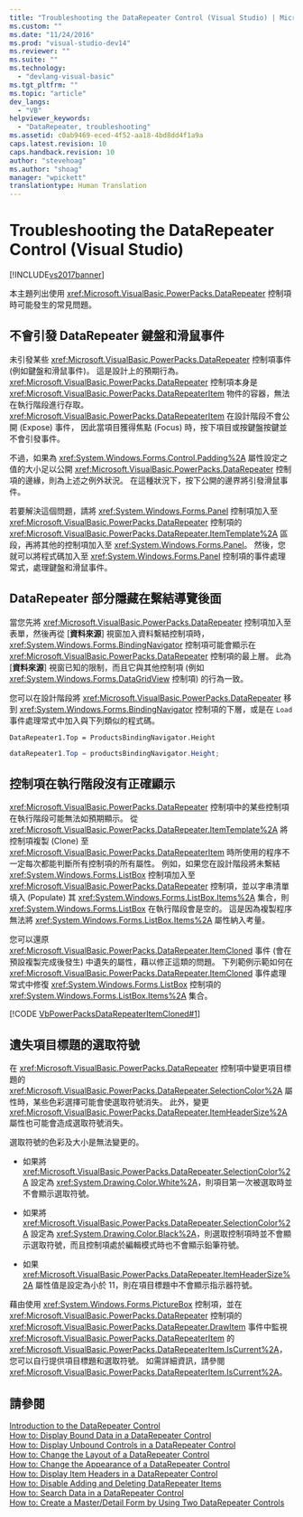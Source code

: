 ```yaml
---
title: "Troubleshooting the DataRepeater Control (Visual Studio) | Microsoft Docs"
ms.custom: ""
ms.date: "11/24/2016"
ms.prod: "visual-studio-dev14"
ms.reviewer: ""
ms.suite: ""
ms.technology: 
  - "devlang-visual-basic"
ms.tgt_pltfrm: ""
ms.topic: "article"
dev_langs: 
  - "VB"
helpviewer_keywords: 
  - "DataRepeater, troubleshooting"
ms.assetid: c0ab9469-eced-4f52-aa18-4bd8dd4f1a9a
caps.latest.revision: 10
caps.handback.revision: 10
author: "stevehoag"
ms.author: "shoag"
manager: "wpickett"
translationtype: Human Translation
---
```

# Troubleshooting the DataRepeater Control (Visual Studio)
[!INCLUDE[vs2017banner](../../../csharp/includes/vs2017banner.md)]

本主題列出使用 <xref:Microsoft.VisualBasic.PowerPacks.DataRepeater> 控制項時可能發生的常見問題。  
  
## 不會引發 DataRepeater 鍵盤和滑鼠事件  
 未引發某些 <xref:Microsoft.VisualBasic.PowerPacks.DataRepeater> 控制項事件 \(例如鍵盤和滑鼠事件\)。  這是設計上的預期行為。  <xref:Microsoft.VisualBasic.PowerPacks.DataRepeater> 控制項本身是 <xref:Microsoft.VisualBasic.PowerPacks.DataRepeaterItem> 物件的容器，無法在執行階段進行存取。  <xref:Microsoft.VisualBasic.PowerPacks.DataRepeaterItem> 在設計階段不會公開 \(Expose\) 事件，  因此當項目獲得焦點 \(Focus\) 時，按下項目或按鍵盤按鍵並不會引發事件。  
  
 不過，如果為 <xref:System.Windows.Forms.Control.Padding%2A> 屬性設定之值的大小足以公開 <xref:Microsoft.VisualBasic.PowerPacks.DataRepeater> 控制項的邊緣，則為上述之例外狀況。  在這種狀況下，按下公開的邊界將引發滑鼠事件。  
  
 若要解決這個問題，請將 <xref:System.Windows.Forms.Panel> 控制項加入至 <xref:Microsoft.VisualBasic.PowerPacks.DataRepeater> 控制項的 <xref:Microsoft.VisualBasic.PowerPacks.DataRepeater.ItemTemplate%2A> 區段，再將其他的控制項加入至 <xref:System.Windows.Forms.Panel>。  然後，您就可以將程式碼加入至 <xref:System.Windows.Forms.Panel> 控制項的事件處理常式，處理鍵盤和滑鼠事件。  
  
## DataRepeater 部分隱藏在繫結導覽後面  
 當您先將 <xref:Microsoft.VisualBasic.PowerPacks.DataRepeater> 控制項加入至表單，然後再從 \[**資料來源**\] 視窗加入資料繫結控制項時，<xref:System.Windows.Forms.BindingNavigator> 控制項可能會顯示在 <xref:Microsoft.VisualBasic.PowerPacks.DataRepeater> 控制項的最上層。  此為 \[**資料來源**\] 視窗已知的限制，而且它與其他控制項 \(例如 <xref:System.Windows.Forms.DataGridView> 控制項\) 的行為一致。  
  
 您可以在設計階段將 <xref:Microsoft.VisualBasic.PowerPacks.DataRepeater> 移到 <xref:System.Windows.Forms.BindingNavigator> 控制項的下層，或是在 `Load` 事件處理常式中加入與下列類似的程式碼。  
  
```vb#  
DataRepeater1.Top = ProductsBindingNavigator.Height  
```  
  
```c#  
dataRepeater1.Top = productsBindingNavigator.Height;  
```  
  
## 控制項在執行階段沒有正確顯示  
 <xref:Microsoft.VisualBasic.PowerPacks.DataRepeater> 控制項中的某些控制項在執行階段可能無法如預期顯示。  從 <xref:Microsoft.VisualBasic.PowerPacks.DataRepeater.ItemTemplate%2A> 將控制項複製 \(Clone\) 至 <xref:Microsoft.VisualBasic.PowerPacks.DataRepeaterItem> 時所使用的程序不一定每次都能判斷所有控制項的所有屬性。  例如，如果您在設計階段將未繫結 <xref:System.Windows.Forms.ListBox> 控制項加入至 <xref:Microsoft.VisualBasic.PowerPacks.DataRepeater> 控制項，並以字串清單填入 \(Populate\) 其 <xref:System.Windows.Forms.ListBox.Items%2A> 集合，則 <xref:System.Windows.Forms.ListBox> 在執行階段會是空的。  這是因為複製程序無法將 <xref:System.Windows.Forms.ListBox.Items%2A> 屬性納入考量。  
  
 您可以還原 <xref:Microsoft.VisualBasic.PowerPacks.DataRepeater.ItemCloned> 事件 \(會在預設複製完成後發生\) 中遺失的屬性，藉以修正這類的問題。  下列範例示範如何在 <xref:Microsoft.VisualBasic.PowerPacks.DataRepeater.ItemCloned> 事件處理常式中修復 <xref:System.Windows.Forms.ListBox> 控制項的 <xref:System.Windows.Forms.ListBox.Items%2A> 集合。  
  
 [!CODE [VbPowerPacksDataRepeaterItemCloned#1](../CodeSnippet/VS_Snippets_VBCSharp/VbPowerPacksDataRepeaterItemCloned#1)]  
  
## 遺失項目標題的選取符號  
 在 <xref:Microsoft.VisualBasic.PowerPacks.DataRepeater> 控制項中變更項目標題的 <xref:Microsoft.VisualBasic.PowerPacks.DataRepeater.SelectionColor%2A> 屬性時，某些色彩選擇可能會使選取符號消失。  此外，變更 <xref:Microsoft.VisualBasic.PowerPacks.DataRepeater.ItemHeaderSize%2A> 屬性也可能會造成選取符號消失。  
  
 選取符號的色彩及大小是無法變更的。  
  
-   如果將 <xref:Microsoft.VisualBasic.PowerPacks.DataRepeater.SelectionColor%2A> 設定為 <xref:System.Drawing.Color.White%2A>，則項目第一次被選取時並不會顯示選取符號。  
  
-   如果將 <xref:Microsoft.VisualBasic.PowerPacks.DataRepeater.SelectionColor%2A> 設定為 <xref:System.Drawing.Color.Black%2A>，則選取控制項時並不會顯示選取符號，而且控制項處於編輯模式時也不會顯示鉛筆符號。  
  
-   如果 <xref:Microsoft.VisualBasic.PowerPacks.DataRepeater.ItemHeaderSize%2A> 屬性值是設定為小於 11，則在項目標題中不會顯示指示器符號。  
  
 藉由使用 <xref:System.Windows.Forms.PictureBox> 控制項，並在 <xref:Microsoft.VisualBasic.PowerPacks.DataRepeater> 控制項的 <xref:Microsoft.VisualBasic.PowerPacks.DataRepeater.DrawItem> 事件中監視 <xref:Microsoft.VisualBasic.PowerPacks.DataRepeaterItem> 的 <xref:Microsoft.VisualBasic.PowerPacks.DataRepeaterItem.IsCurrent%2A>，您可以自行提供項目標題和選取符號。  如需詳細資訊，請參閱 <xref:Microsoft.VisualBasic.PowerPacks.DataRepeaterItem.IsCurrent%2A>。  
  
## 請參閱  
 [Introduction to the DataRepeater Control](../../../visual-basic/developing-apps/windows-forms/introduction-to-the-datarepeater-control-visual-studio.md)   
 [How to: Display Bound Data in a DataRepeater Control](../../../visual-basic/developing-apps/windows-forms/how-to-display-bound-data-in-a-datarepeater-control-visual-studio.md)   
 [How to: Display Unbound Controls in a DataRepeater Control](../../../visual-basic/developing-apps/windows-forms/how-to-display-unbound-controls-in-a-datarepeater-control-visual-studio.md)   
 [How to: Change the Layout of a DataRepeater Control](../../../visual-basic/developing-apps/windows-forms/how-to-change-the-layout-of-a-datarepeater-control-visual-studio.md)   
 [How to: Change the Appearance of a DataRepeater Control](../../../visual-basic/developing-apps/windows-forms/how-to-change-the-appearance-of-a-datarepeater-control-visual-studio.md)   
 [How to: Display Item Headers in a DataRepeater Control](../../../visual-basic/developing-apps/windows-forms/how-to-display-item-headers-in-a-datarepeater-control-visual-studio.md)   
 [How to: Disable Adding and Deleting DataRepeater Items](../../../visual-basic/developing-apps/windows-forms/how-to-disable-adding-and-deleting-datarepeater-items-visual-studio.md)   
 [How to: Search Data in a DataRepeater Control](../../../visual-basic/developing-apps/windows-forms/how-to-search-data-in-a-datarepeater-control-visual-studio.md)   
 [How to: Create a Master\/Detail Form by Using Two DataRepeater Controls](../../../visual-basic/developing-apps/windows-forms/how-to-create-a-master-detail-form-by-using-two-datarepeater-controls.md)